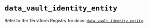 # `data_vault_identity_entity`

Refer to the Terraform Registry for docs: [`data_vault_identity_entity`](https://registry.terraform.io/providers/hashicorp/vault/4.5.0/docs/data-sources/identity_entity).
